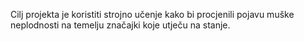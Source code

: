 Cilj projekta je koristiti strojno učenje kako bi procjenili pojavu muške neplodnosti na temelju značajki koje utječu na stanje. 
